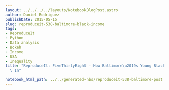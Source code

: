 ```yaml
---
layout: ../../../../layouts/NotebookBlogPost.astro
author: Daniel Rodriguez
publishDate: 2015-05-15
slug: reproduceit-538-baltimore-black-income
tags:
- ReproduceIt
- Python
- Data analysis
- Bokeh
- Income
- USA
- Inequality
title: "ReproduceIt: FiveThirtyEight - How Baltimore\u2019s Young Black Men Are Boxed\
  \ In"

notebook_html_path: ../../generated-nbs/reproduceit-538-baltimore-post.html
---
```


